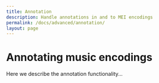 ```yaml
---
title: Annotation
description: Handle annotations in and to MEI encodings
permalink: /docs/advanced/annotation/
layout: page
---
```

# Annotating music encodings

Here we describe the annotation functionality...


